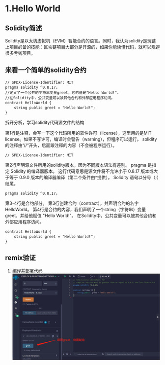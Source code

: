 
# 1.Hello World

## Solidity简述
Solidity是以太坊虚拟机（EVM）智能合约的语言。同时，我认为solidity是玩链上项目必备的技能：区块链项目大部分是开源的，如果你能读懂代码，就可以规避很多亏钱项目。

## 来看一个简单的solidity合约
```solidity
// SPDX-License-Identifier: MIT
pragma solidity ^0.8.17;
//定义了一个公共的字符串变量greet，它的值是"Hello World!"。
//在Solidity中，公共变量可以被其他合约和外部应用程序访问。
contract HelloWorld {
    string public greet = "Hello World!";
}
```
拆开分析，学习solidity代码源文件的结构

第1行是注释，会写一下这个代码所用的软件许可（license），这里用的是MIT license。如果不写许可，编译时会警告（warning），但程序可以运行。
solidity的注释由“//”开头，后面跟注释的内容（不会被程序运行）。
```solidity
// SPDX-License-Identifier: MIT
```
第2行声明源文件所用的solidity版本，因为不同版本语法有差别。
pragma 是指定 Solidity 的编译器版本。
这行代码意思是源文件将不允许小于 0.8.17 版本或大于等于 0.9.0 版本的编译器编译（第二个条件由^提供）。
Solidity 语句以分号（;）结尾。
```solidity
pragma solidity ^0.8.17;
```
第3-4行是合约部分。
第3行创建合约（contract），并声明合约的名字 HelloWorld。
第4行是合约的内容，我们声明了一个string（字符串）变量greet，并给他赋值 "Hello World!"。
在Solidity中，公共变量可以被其他合约和外部应用程序访问。
```solidity
contract HelloWorld {
    string public greet = "Hello World!";
}
```

## remix验证
1. 编译并部署代码
![1-1.jpg](./img/1-1.jpg)